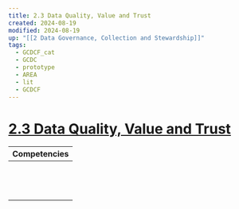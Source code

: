 ```yaml
---
title: 2.3 Data Quality, Value and Trust
created: 2024-08-19
modified: 2024-08-19
up: "[[2 Data Governance, Collection and Stewardship]]"
tags:
  - GCDCF_cat
  - GCDC
  - prototype
  - AREA
  - lit
  - GCDCF
---
```

# [2.3 Data Quality, Value and Trust](2.3%20Data%20Quality,%20Value%20and%20Trust.md)
| Competencies           |
| ---------------------- |
|    |
|    |
|    |
|    |
|    |
|    |
|    |
|    |
|    |
|  |
|  |
|  |
|  |